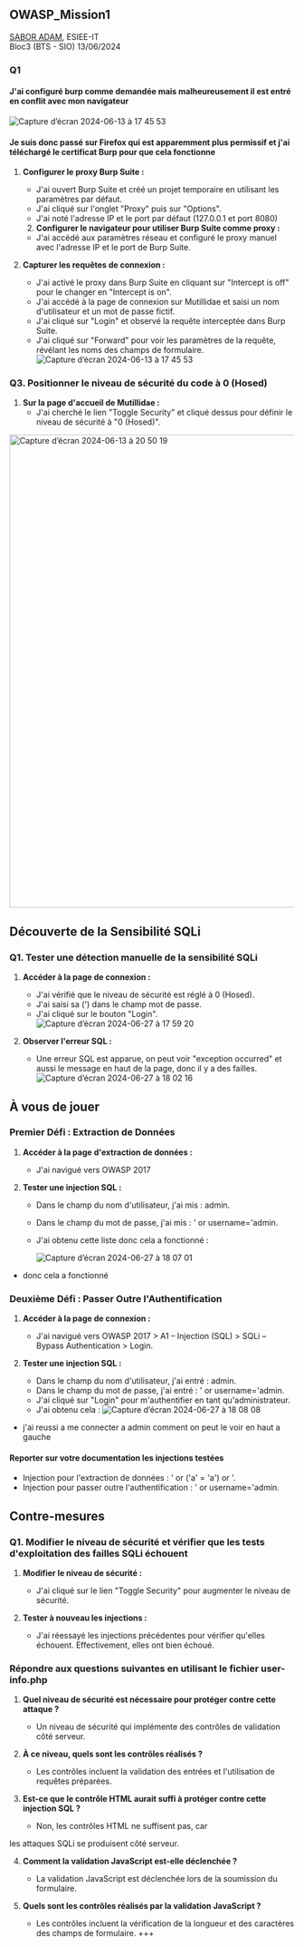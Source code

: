 
## OWASP_Mission1
[SABOR ADAM](mailto:saboradam5@gmail.com), ESIEE-IT  
Bloc3 (BTS - SIO) 13/06/2024

### Q1

#### J'ai configuré burp comme demandée mais malheureusement il est entré en conflit avec mon navigateur
![Capture d’écran 2024-06-13 à 17 45 53](https://github.com/adamsabor/cyber_SABOR/assets/156083054/8e38573d-63e4-485d-b62e-f3552ded47a9)


#### Je suis donc passé sur Firefox qui est apparemment plus permissif et j'ai téléchargé le certificat Burp pour que cela fonctionne
1. **Configurer le proxy Burp Suite :**
   - J'ai ouvert Burp Suite et créé un projet temporaire en utilisant les paramètres par défaut.
   - J'ai cliqué sur l'onglet "Proxy" puis sur "Options".
   - J'ai noté l'adresse IP et le port par défaut (127.0.0.1 et port 8080)
   
   2. **Configurer le navigateur pour utiliser Burp Suite comme proxy :**
   - J'ai accédé aux paramètres réseau et configuré le proxy manuel avec l'adresse IP et le port de Burp     	Suite.

3. **Capturer les requêtes de connexion :**
   - J'ai activé le proxy dans Burp Suite en cliquant sur "Intercept is off" pour le changer en "Intercept 	is on".
   - J'ai accédé à la page de connexion sur Mutillidae et saisi un nom d'utilisateur et un mot de passe 	fictif.
   - J'ai cliqué sur "Login" et observé la requête interceptée dans Burp Suite.
   - J'ai cliqué sur "Forward" pour voir les paramètres de la requête, révélant les noms des champs de 	formulaire.
	![Capture d’écran 2024-06-13 à 17 45 53](https://github.com/adamsabor/cyber_SABOR/assets/156083054/8e38573d-63e4-485d-b62e-f3552ded47a9)
	



### Q3. Positionner le niveau de sécurité du code à 0 (Hosed)

1. **Sur la page d'accueil de Mutillidae :**
   - J'ai cherché le lien "Toggle Security" et cliqué dessus pour définir le niveau de sécurité à "0 (Hosed)".
   
<img width="834" alt="Capture d’écran 2024-06-13 à 20 50 19" src="https://github.com/adamsabor/cyber_SABOR/assets/156083054/55ef4588-c4a4-48b7-a6b5-2e158983d0fb">

## Découverte de la Sensibilité SQLi

### Q1. Tester une détection manuelle de la sensibilité SQLi

1. **Accéder à la page de connexion :**
   - J'ai vérifié que le niveau de sécurité est réglé à 0 (Hosed).
   - J'ai saisi sa (') dans le champ mot de passe.
   - J'ai cliqué sur le bouton "Login".![Capture d’écran 2024-06-27 à 17 59 20](https://github.com/adamsabor/cyber_SABOR/assets/156083054/39c99ed2-a36b-4570-afe6-34001b3937fd)


2. **Observer l'erreur SQL :**
   - Une erreur SQL est apparue, on peut voir "exception occurred" et aussi le message en haut de la page, donc il y a des failles.![Capture d’écran 2024-06-27 à 18 02 16](https://github.com/adamsabor/cyber_SABOR/assets/156083054/51c90be4-61fc-41e9-8de2-fe4d4a44f201)

   

## À vous de jouer

### Premier Défi : Extraction de Données

1. **Accéder à la page d'extraction de données :**
   - J'ai navigué vers OWASP 2017 


2. **Tester une injection SQL :**
   - Dans le champ du nom d'utilisateur, j'ai mis : admin.
   - Dans le champ du mot de passe, j'ai mis : ' or username='admin.
   - J'ai obtenu cette liste donc cela a fonctionné :
   
     ![Capture d’écran 2024-06-27 à 18 07 01](https://github.com/adamsabor/cyber_SABOR/assets/156083054/83794852-b696-43a4-9cca-9db52b5c6463)
  - donc cela a fonctionné


### Deuxième Défi : Passer Outre l'Authentification

1. **Accéder à la page de connexion :**
   - J'ai navigué vers OWASP 2017 > A1 – Injection (SQL) > SQLi – Bypass Authentication > Login.



2. **Tester une injection SQL :**
   - Dans le champ du nom d'utilisateur, j'ai entré : admin.
   - Dans le champ du mot de passe, j'ai entré : ' or username='admin.
   - J'ai cliqué sur "Login" pour m'authentifier en tant qu'administrateur.
   - J'ai obtenu cela :
![Capture d’écran 2024-06-27 à 18 08 08](https://github.com/adamsabor/cyber_SABOR/assets/156083054/443bd91b-f866-4992-8fb4-3f1260c4988d)



- j'ai reussi a me connecter a admin comment on peut le voir en haut a gauche


#### Reporter sur votre documentation les injections testées
- Injection pour l'extraction de données : ' or ('a' = 'a') or '.
- Injection pour passer outre l'authentification : ' or username='admin.

## Contre-mesures

### Q1. Modifier le niveau de sécurité et vérifier que les tests d'exploitation des failles SQLi échouent

1. **Modifier le niveau de sécurité :**
   - J'ai cliqué sur le lien "Toggle Security" pour augmenter le niveau de sécurité.
   


2. **Tester à nouveau les injections :**
   - J'ai réessayé les injections précédentes pour vérifier qu'elles échouent. Effectivement, elles ont bien échoué.



### Répondre aux questions suivantes en utilisant le fichier user-info.php

1. **Quel niveau de sécurité est nécessaire pour protéger contre cette attaque ?**
   - Un niveau de sécurité qui implémente des contrôles de validation côté serveur.

2. **À ce niveau, quels sont les contrôles réalisés ?**
   - Les contrôles incluent la validation des entrées et l'utilisation de requêtes préparées.

3. **Est-ce que le contrôle HTML aurait suffi à protéger contre cette injection SQL ?**
   - Non, les contrôles HTML ne suffisent pas, car

 les attaques SQLi se produisent côté serveur.

4. **Comment la validation JavaScript est-elle déclenchée ?**
   - La validation JavaScript est déclenchée lors de la soumission du formulaire.

5. **Quels sont les contrôles réalisés par la validation JavaScript ?**
   - Les contrôles incluent la vérification de la longueur et des caractères des champs de formulaire.
+++

